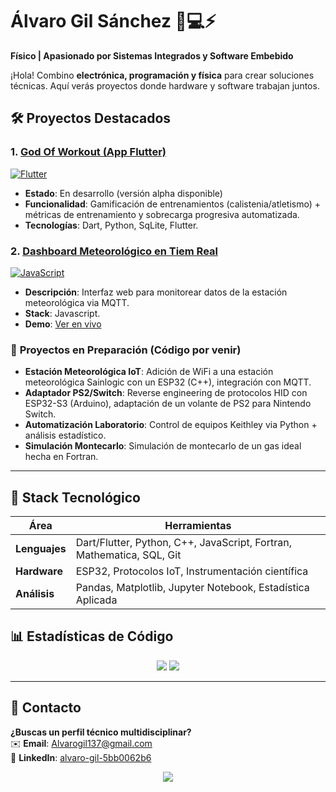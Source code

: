 # Álvaro Gil Sánchez 👨💻⚡  
**Físico | Apasionado por Sistemas Integrados y Software Embebido**  

¡Hola! Combino **electrónica, programación y física** para crear soluciones técnicas. Aquí verás proyectos donde hardware y software trabajan juntos.

## 🛠️ Proyectos Destacados  

### 1. [God Of Workout (App Flutter)](https://github.com/Alvaro137/god-of-workout)  
[![Flutter](https://img.shields.io/badge/Flutter-App_Móvil_Deportiva-blue?logo=flutter)](https://github.com/Alvaro137/God_of_Workout)  
- **Estado**: En desarrollo (versión alpha disponible)  
- **Funcionalidad**: Gamificación de entrenamientos (calistenia/atletismo) + métricas de entrenamiento y sobrecarga progresiva automatizada.  
- **Tecnologías**: Dart, Python, SqLite, Flutter.  

### 2. [Dashboard Meteorológico en Tiem Real](https://github.com/Alvaro137/dashboard-meteorologico)  
[![JavaScript](https://img.shields.io/badge/JavaScript-Visualización_de_Datos-yellow?logo=javascript)](https://alvaro137.github.io)  
- **Descripción**: Interfaz web para monitorear datos de la estación meteorológica via MQTT.  
- **Stack**: Javascript.  
- **Demo**: [Ver en vivo]([https://alvaro137.github.io](https://alvaro137.github.io/Sainlogic_esp32_wifi/))  

### 🚧 **Proyectos en Preparación (Código por venir)**  
- **Estación Meteorológica IoT**: Adición de WiFi a una estación meteorológica Sainlogic con un ESP32 (C++), integración con MQTT.  
- **Adaptador PS2/Switch**: Reverse engineering de protocolos HID con ESP32-S3 (Arduino), adaptación de un volante de PS2 para Nintendo Switch.  
- **Automatización Laboratorio**: Control de equipos Keithley via Python + análisis estadístico.
- **Simulación Montecarlo**: Simulación de montecarlo de un gas ideal hecha en Fortran.  

---

## 🔌 Stack Tecnológico  
| **Área**            | **Herramientas**                                                                 |
|----------------------|---------------------------------------------------------------------------------|
| **Lenguajes**        | Dart/Flutter, Python, C++, JavaScript, Fortran, Mathematica, SQL, Git         |
| **Hardware**         | ESP32, Protocolos IoT, Instrumentación científica                             |
| **Análisis**         | Pandas, Matplotlib, Jupyter Notebook, Estadística Aplicada                    |

## 📊 Estadísticas de Código  
<div align="center">  
  <img src="https://github-readme-stats.vercel.app/api?username=Alvaro137&show_icons=true&theme=dark&hide_border=true"/>  
  <img src="https://github-readme-stats.vercel.app/api/top-langs/?username=Alvaro137&layout=compact&theme=dark&hide_border=true"/>  
</div>  

---

## 📩 Contacto  
**¿Buscas un perfil técnico multidisciplinar?**  
✉️ **Email**: [Alvarogil137@gmail.com](mailto:Alvarogil137@gmail.com)  
💼 **LinkedIn**: [alvaro-gil-5bb0062b6](linkedin.com/in/alvaro-gil-5bb0062b6)  

<p align="center">
  <img src="https://capsule-render.vercel.app/api?type=waving&color=gradient&height=80&section=footer"/>
</p>
